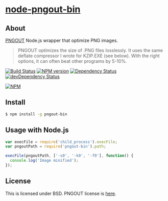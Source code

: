 # [node-pngout-bin](https://npmjs.org/package/pngout-bin)

## About

[PNGOUT](http://pmt.sourceforge.net/pngout/) Node.js wrapper that optimize PNG images.

> PNGOUT optimizes the size of .PNG files losslessly. It uses the same deflate compressor I wrote for KZIP.EXE (see below). With the right options, it can often beat other programs by 5-10%.

[![Build Status](https://travis-ci.org/1000ch/node-pngout-bin.png?branch=master)](https://travis-ci.org/1000ch/node-pngout-bin)
[![NPM version](https://badge.fury.io/js/pngout-bin.png)](http://badge.fury.io/js/pngout-bin)
[![Dependency Status](https://david-dm.org/1000ch/node-pngout-bin.png)](https://david-dm.org/1000ch/node-pngout-bin)
[![devDependency Status](https://david-dm.org/1000ch/node-pngout-bin/dev-status.png)](https://david-dm.org/1000ch/node-pngout-bin#info=devDependencies)

[![NPM](https://nodei.co/npm/pngout-bin.png)](https://nodei.co/npm/pngout-bin/)

## Install

```sh
$ npm install -g pngout-bin
```

## Usage with Node.js

```js
var execFile = require('child_process').execFile;
var pngoutPath = require('pngout-bin').path;

execFile(pngoutPath, ['-s0', '-k0', '-f0'], function() {
  console.log('Image minified');
});
```

## License

This is licensed under BSD.
PNGOUT license is [here](http://advsys.net/ken/utils.htm#pngoutkziplicense).